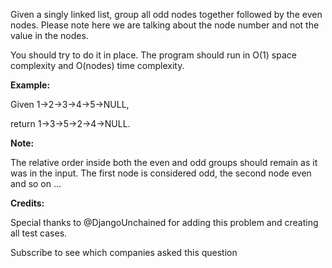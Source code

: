 Given a singly linked list, group all odd nodes together followed by the even nodes. Please note here we are talking about the node number and not the value in the nodes.

You should try to do it in place. The program should run in O(1) space complexity and O(nodes) time complexity.

**Example:**

Given 1->2->3->4->5->NULL,

return 1->3->5->2->4->NULL.

**Note:**

The relative order inside both the even and odd groups should remain as it was in the input. 
The first node is considered odd, the second node even and so on ...

**Credits:**

Special thanks to @DjangoUnchained for adding this problem and creating all test cases.

Subscribe to see which companies asked this question